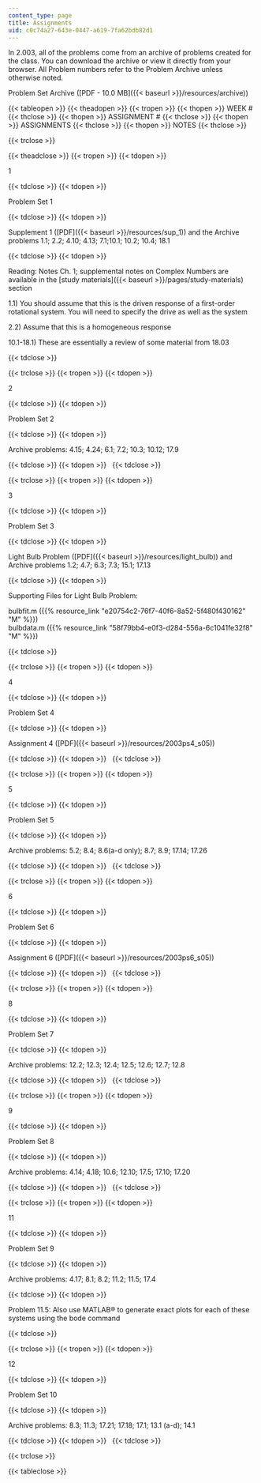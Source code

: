 ```yaml
---
content_type: page
title: Assignments
uid: c0c74a27-643e-0447-a619-7fa62bdb82d1
---
```


In 2.003, all of the problems come from an archive of problems created for the class. You can download the archive or view it directly from your browser. All Problem numbers refer to the Problem Archive unless otherwise noted.

Problem Set Archive ([PDF - 10.0 MB]({{< baseurl >}}/resources/archive))

{{< tableopen >}}
{{< theadopen >}}
{{< tropen >}}
{{< thopen >}}
WEEK #
{{< thclose >}}
{{< thopen >}}
ASSIGNMENT #
{{< thclose >}}
{{< thopen >}}
ASSIGNMENTS
{{< thclose >}}
{{< thopen >}}
NOTES
{{< thclose >}}

{{< trclose >}}

{{< theadclose >}}
{{< tropen >}}
{{< tdopen >}}


1


{{< tdclose >}}
{{< tdopen >}}


Problem Set 1


{{< tdclose >}}
{{< tdopen >}}


Supplement 1 ([PDF]({{< baseurl >}}/resources/sup_1)) and the Archive problems 1.1; 2.2; 4.10; 4.13; 7.1;10.1; 10.2; 10.4; 18.1


{{< tdclose >}}
{{< tdopen >}}


Reading: Notes Ch. 1; supplemental notes on Complex Numbers are available in the [study materials]({{< baseurl >}}/pages/study-materials) section

1.1) You should assume that this is the driven response of a first-order rotational system. You will need to specify the drive as well as the system

2.2) Assume that this is a homogeneous response

10.1-18.1) These are essentially a review of some material from 18.03


{{< tdclose >}}

{{< trclose >}}
{{< tropen >}}
{{< tdopen >}}


2


{{< tdclose >}}
{{< tdopen >}}


Problem Set 2


{{< tdclose >}}
{{< tdopen >}}


Archive problems: 4.15; 4.24; 6.1; 7.2; 10.3; 10.12; 17.9


{{< tdclose >}}
{{< tdopen >}}
 
{{< tdclose >}}

{{< trclose >}}
{{< tropen >}}
{{< tdopen >}}


3


{{< tdclose >}}
{{< tdopen >}}


Problem Set 3


{{< tdclose >}}
{{< tdopen >}}


Light Bulb Problem ([PDF]({{< baseurl >}}/resources/light_bulb)) and Archive problems 1.2; 4.7; 6.3; 7.3; 15.1; 17.13


{{< tdclose >}}
{{< tdopen >}}


Supporting Files for Light Bulb Problem:

bulbfit.m ({{% resource_link "e20754c2-76f7-40f6-8a52-5f480f430162" "M" %}})  
bulbdata.m ({{% resource_link "58f79bb4-e0f3-d284-556a-6c1041fe32f8" "M" %}})


{{< tdclose >}}

{{< trclose >}}
{{< tropen >}}
{{< tdopen >}}


4


{{< tdclose >}}
{{< tdopen >}}


Problem Set 4


{{< tdclose >}}
{{< tdopen >}}


Assignment 4 ([PDF]({{< baseurl >}}/resources/2003ps4_s05))


{{< tdclose >}}
{{< tdopen >}}
 
{{< tdclose >}}

{{< trclose >}}
{{< tropen >}}
{{< tdopen >}}


5


{{< tdclose >}}
{{< tdopen >}}


Problem Set 5


{{< tdclose >}}
{{< tdopen >}}


Archive problems: 5.2; 8.4; 8.6(a-d only); 8.7; 8.9; 17.14; 17.26


{{< tdclose >}}
{{< tdopen >}}
 
{{< tdclose >}}

{{< trclose >}}
{{< tropen >}}
{{< tdopen >}}


6


{{< tdclose >}}
{{< tdopen >}}


Problem Set 6


{{< tdclose >}}
{{< tdopen >}}


Assignment 6 ([PDF]({{< baseurl >}}/resources/2003ps6_s05))


{{< tdclose >}}
{{< tdopen >}}
 
{{< tdclose >}}

{{< trclose >}}
{{< tropen >}}
{{< tdopen >}}


8


{{< tdclose >}}
{{< tdopen >}}


Problem Set 7


{{< tdclose >}}
{{< tdopen >}}


Archive problems: 12.2; 12.3; 12.4; 12.5; 12.6; 12.7; 12.8


{{< tdclose >}}
{{< tdopen >}}
 
{{< tdclose >}}

{{< trclose >}}
{{< tropen >}}
{{< tdopen >}}


9


{{< tdclose >}}
{{< tdopen >}}


Problem Set 8


{{< tdclose >}}
{{< tdopen >}}


Archive problems: 4.14; 4.18; 10.6; 12.10; 17.5; 17.10; 17.20


{{< tdclose >}}
{{< tdopen >}}
 
{{< tdclose >}}

{{< trclose >}}
{{< tropen >}}
{{< tdopen >}}


11


{{< tdclose >}}
{{< tdopen >}}


Problem Set 9


{{< tdclose >}}
{{< tdopen >}}


Archive problems: 4.17; 8.1; 8.2; 11.2; 11.5; 17.4


{{< tdclose >}}
{{< tdopen >}}


Problem 11.5: Also use MATLAB® to generate exact plots for each of these systems using the bode command


{{< tdclose >}}

{{< trclose >}}
{{< tropen >}}
{{< tdopen >}}


12


{{< tdclose >}}
{{< tdopen >}}


Problem Set 10


{{< tdclose >}}
{{< tdopen >}}


Archive problems: 8.3; 11.3; 17.21; 17.18; 17.1; 13.1 (a-d); 14.1


{{< tdclose >}}
{{< tdopen >}}
 
{{< tdclose >}}

{{< trclose >}}

{{< tableclose >}}